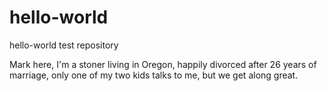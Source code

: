 # hello-world
hello-world test repository

Mark here, I'm a stoner living in Oregon, happily divorced after 26 years of marriage, only one of my two kids talks to me, but we get along great.
